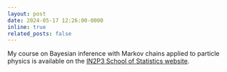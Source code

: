 ```yaml
---
layout: post
date: 2024-05-17 12:26:00-0000
inline: true
related_posts: false
---
```


My course on Bayesian inference with Markov chains applied to particle physics is available on the [IN2P3 School of Statistics website](https://indico.in2p3.fr/event/31917/contributions/134090/).
